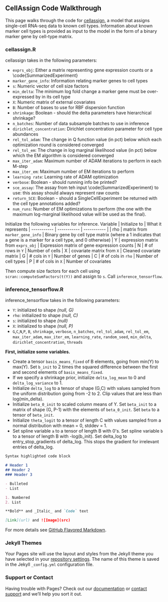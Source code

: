 ## CellAssign Code Walkthrough

This page walks through the code for [cellassign](https://github.com/Irrationone/cellassign/), a model that assigns single-cell RNA-seq data to known cell types. Information about known marker cell types is provided as input to the model in the form of a binary marker gene by cell-type matrix. 

### cellassign.R

cellassign takes in the following parameters:
- `exprs_obj`: Either a matrix representing gene expression counts or a \code{SummarizedExperiment}
- `marker_gene_info`: Information relating marker genes to cell types
- `s`: Numeric vector of cell size factors
- `min_delta`: The minimum log fold change a marker gene must be over-expressed by in its cell type
- `X`: Numeric matrix of external covariates
- `B`: Number of bases to use for RBF dispersion function
- `shrinkage`: Boolean - should the delta parameters have hierarchical shrinkage?
- `n_batches`: Number of data subsample batches to use in inference
- `dirichlet_concentration`: Dirichlet concentration parameter for cell type abundances
- `rel_tol_adam`: The change in Q function value (in pct) below which each optimization round is considered converged
- `rel_tol_em`: The change in log marginal likelihood value (in pct) below which the EM algorithm is considered converged
- `max_iter_adam`: Maximum number of ADAM iterations to perform in each M-step
- `max_iter_em`: Maximum number of EM iterations to perform
- `learning rate`: Learning rate of ADAM optimization
- `verbose`: Boolean - should running info be printed?
- `sce_assay`: The assay from teh input \code{SummarizedExperiment} to use: this assay should always represent raw counts
- `return_SCE`: Boolean - should a SingleCellExperiment be returned with the cell type annotations added?
- `num_runs`: Number of EM optimizations to perform (the one with the maximum log-marginal likelihood value will be used as the final).

Initialize the following variables for inference.
Variable      | Initialize to | What it represents
| ----------- | ----------- | ----------- |
| rho | matrix from `marker_gene_info` | Binary gene by cell type matrix (where a 1 indicates that a gene is a marker for a cell type, and 0 otherwise)
| Y | expression matrix from `exprs_obj` | Expression matrix of gene expression counts
| N      | # of rows in `Y`       | Number of cells
| X   | covariate matrix from `X`       | Cleaned covariate matrix
| G   | # cols in `Y`        | Number of genes
| C   | # of cols in `rho`        | Number of cell types
| P   | # of cols in `X`        | Number of covariates

Then compute size factors for each cell using `scran::computeSumFactors(t(Y))` and assign to `s`. Call `inference_tensorflow`.

### inference_tensorflow.R

inference_tensorflow takes in the following parameters:
- `Y`: initialized to shape *(null, G)*
- `rho`: initialized to shape *(null, C)*
- `s`: initialized to shape *(null)*
- `X`: initialized to shape *(null, P)*
- `G`,`C`,`N`,`P`, `B`, `shrinkage`, `verbose`, `n_batches`, `rel_tol_adam`, `rel_tol_em`, `max_iter_adam`, `max_iter_em`, `learning_rate`, `random_seed`, `min_delta`, `dirichlet_concentration`, `threads`

**First, initialize some variables.**
- Create a tensor `basis_means_fixed` of B elements, going from min(Y) to max(Y). Set `b_init` to 2 times the squared difference between the first and second elements of `basis_means_fixed`.
- If we specify a shrinkage prior, initialize `delta_log_mean` to 0 and `delta_log_variance` to 1.
 - Initialize `delta_log` to a tensor of shape (G,C) with values sampled from the uniform distribution going from -2 to 2. Clip values that are less than log(min_delta).
 - Initialize `beta_0_init` to scaled column means of Y. Set `beta_init` to a matrix of shape (G, P-1) with the elements of `beta_0_init`. Set `beta` to a tensor of `beta_init`.
- Initialize `theta_logit` to a tensor of length C with values sampled from a normal distribution with mean = 0, stddev = 1.
- Set spline variable `a` to a tensor of length B with 0's. Set spline variable `b` to a tensor of length B with -log(b_init). Set delta_log to entry_stop_gradients of delta_log. This stops the gradient for irrelevant entries of delta_log.



```markdown
Syntax highlighted code block

# Header 1
## Header 2
### Header 3

- Bulleted
- List

1. Numbered
2. List

**Bold** and _Italic_ and `Code` text

[Link](url) and ![Image](src)
```

For more details see [GitHub Flavored Markdown](https://guides.github.com/features/mastering-markdown/).

### Jekyll Themes

Your Pages site will use the layout and styles from the Jekyll theme you have selected in your [repository settings](https://github.com/wukathy/cellassign/settings). The name of this theme is saved in the Jekyll `_config.yml` configuration file.

### Support or Contact

Having trouble with Pages? Check out our [documentation](https://docs.github.com/categories/github-pages-basics/) or [contact support](https://github.com/contact) and we’ll help you sort it out.
